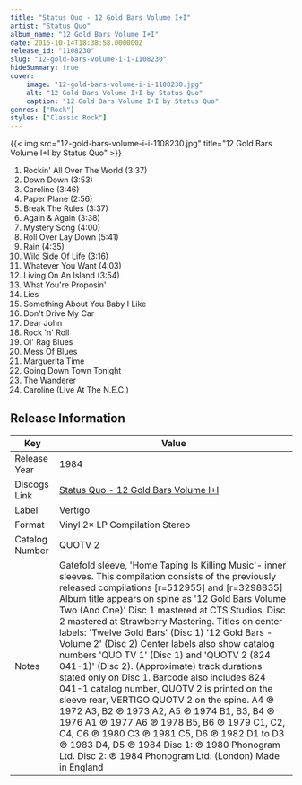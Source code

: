 ```yaml
---
title: "Status Quo - 12 Gold Bars Volume I+I"
artist: "Status Quo"
album_name: "12 Gold Bars Volume I+I"
date: 2015-10-14T18:38:58.000000Z
release_id: "1108230"
slug: "12-gold-bars-volume-i-i-1108230"
hideSummary: true
cover:
    image: "12-gold-bars-volume-i-i-1108230.jpg"
    alt: "12 Gold Bars Volume I+I by Status Quo"
    caption: "12 Gold Bars Volume I+I by Status Quo"
genres: ["Rock"]
styles: ["Classic Rock"]
---
```


{{< img src="12-gold-bars-volume-i-i-1108230.jpg" title="12 Gold Bars Volume I+I by Status Quo" >}}

<!-- section break -->

1. Rockin' All Over The World (3:37)
2. Down Down (3:53)
3. Caroline (3:46)
4. Paper Plane (2:56)
5. Break The Rules (3:37)
6. Again & Again (3:38)
7. Mystery Song (4:00)
8. Roll Over Lay Down (5:41)
9. Rain (4:35)
10. Wild Side Of Life (3:16)
11. Whatever You Want (4:03)
12. Living On An Island (3:54)
13. What You're Proposin'
14. Lies
15. Something About You Baby I Like
16. Don't Drive My Car
17. Dear John
18. Rock 'n' Roll
19. Ol' Rag Blues
20. Mess Of Blues
21. Marguerita Time
22. Going Down Town Tonight
23. The Wanderer
24. Caroline (Live At The N.E.C.)

<!-- section break -->





## Release Information
|  Key           | Value                                                |
| ---------------| ---------------------------------------------------- |
| Release Year   | 1984                                   |
| Discogs Link   | [Status Quo - 12 Gold Bars Volume I+I](https://www.discogs.com/release/1108230-Status-Quo-12-Gold-Bars-Volume-II) |
| Label          | Vertigo |
| Format         | Vinyl 2× LP Compilation Stereo |
| Catalog Number | QUOTV 2 |
| Notes | Gatefold sleeve, 'Home Taping Is Killing Music'- inner sleeves.  This compilation consists of the previously released compilations [r=512955] and [r=3298835]  Album title appears on spine as '12 Gold Bars Volume Two (And One)'  Disc 1 mastered at CTS Studios, Disc 2 mastered at Strawberry Mastering.  Titles on center labels: 'Twelve Gold Bars' (Disc 1) '12 Gold Bars - Volume 2' (Disc 2)  Center labels also show catalog numbers 'QUO TV 1' (Disc 1) and 'QUOTV 2 (824 041-1)' (Disc 2).  (Approximate) track durations stated only on Disc 1.   Barcode also includes 824 041-1 catalog number, QUOTV 2 is printed on the sleeve rear, VERTIGO QUOTV 2 on the spine.    A4 ℗ 1972 A3, B2 ℗ 1973  A2, A5 ℗ 1974 B1, B3, B4 ℗ 1976 A1 ℗ 1977 A6 ℗ 1978 B5, B6 ℗ 1979  C1, C2, C4, C6 ℗ 1980 C3 ℗ 1981 C5, D6 ℗ 1982 D1 to D3 ℗ 1983 D4, D5 ℗ 1984  Disc 1: ℗ 1980 Phonogram Ltd. Disc 2: ℗ 1984 Phonogram Ltd. (London)  Made in England |